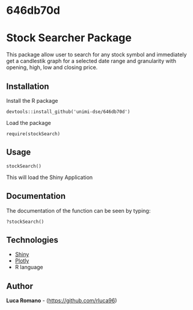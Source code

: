 # 646db70d

# Stock Searcher Package

This package allow user to search for any stock symbol and immediately get a candlestik graph for a selected date range and granularity with opening, high, low and closing price.

## Installation 

Install the R package 

```
devtools::install_github('unimi-dse/646db70d')
```
Load the package

```
require(stockSearch)
```
## Usage

```
stockSearch()
```
This will load the Shiny Application

## Documentation

The documentation of the function can be seen by typing:
```
?stockSearch()
```
## Technologies
* [Shiny](https://shiny.rstudio.com/)
* [Plotly](https://plot.ly/)
* R language
## Author
**Luca Romano** - (https://github.com/rluca96)
